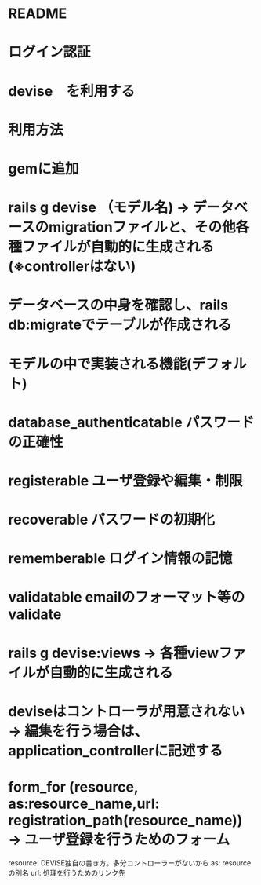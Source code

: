 # README

# ログイン認証
# devise　を利用する

# 利用方法
# gemに追加
# rails g devise （モデル名) →  データベースのmigrationファイルと、その他各種ファイルが自動的に生成される(※controllerはない)
# データベースの中身を確認し、rails db:migrateでテーブルが作成される


# モデルの中で実装される機能(デフォルト)
# database_authenticatable   パスワードの正確性 
# registerable               ユーザ登録や編集・制限
# recoverable                パスワードの初期化
# rememberable               ログイン情報の記憶
# validatable                emailのフォーマット等のvalidate


# rails g devise:views → 各種viewファイルが自動的に生成される

# deviseはコントローラが用意されない →  編集を行う場合は、application_controllerに記述する

# form_for (resource, as:resource_name,url: registration_path(resource_name)) → ユーザ登録を行うためのフォーム
  resource: DEVISE独自の書き方。多分コントローラーがないから
  as:       resourceの別名
  url:      処理を行うためのリンク先